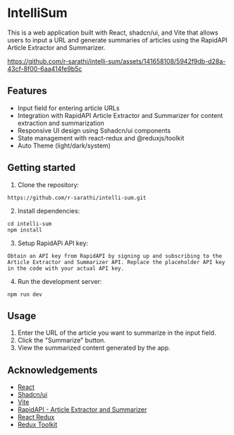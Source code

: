 # IntelliSum

This is a web application built with React, shadcn/ui, and Vite that allows users to input a URL and generate summaries of articles using the RapidAPI Article Extractor and Summarizer.



https://github.com/r-sarathi/intelli-sum/assets/141658108/5942f9db-d28a-43cf-8f00-6aa414fe9b5c



## Features
-   Input field for entering article URLs
-   Integration with RapidAPI Article Extractor and Summarizer for content extraction and summarization
-   Responsive UI design using Sshadcn/ui components
-   State management with react-redux and @reduxjs/toolkit
-   Auto Theme (light/dark/system)

## Getting started

1. Clone the repository: 
```
https://github.com/r-sarathi/intelli-sum.git
```
2. Install dependencies:
```
cd intelli-sum
npm install
```
3. Setup RapidAPi API key:
```
Obtain an API key from RapidAPI by signing up and subscribing to the Article Extractor and Summarizer API. Replace the placeholder API key in the code with your actual API key.
```
4. Run the development server:
```
npm run dev
```

## Usage

1.  Enter the URL of the article you want to summarize in the input field.
2.  Click the "Summarize" button.
3.  View the summarized content generated by the app.

## Acknowledgements

-   [React](https://react.dev/)
-   [Shadcn/ui](https://ui.shadcn.com/)
-   [Vite](https://vitejs.dev/guide/)
-   [RapidAPI - Article Extractor and Summarizer](https://rapidapi.com/restyler/api/article-extractor-and-summarizer/)
-   [React Redux](https://redux.js.org/)
-  [Redux Toolkit](https://redux-toolkit.js.org/)

